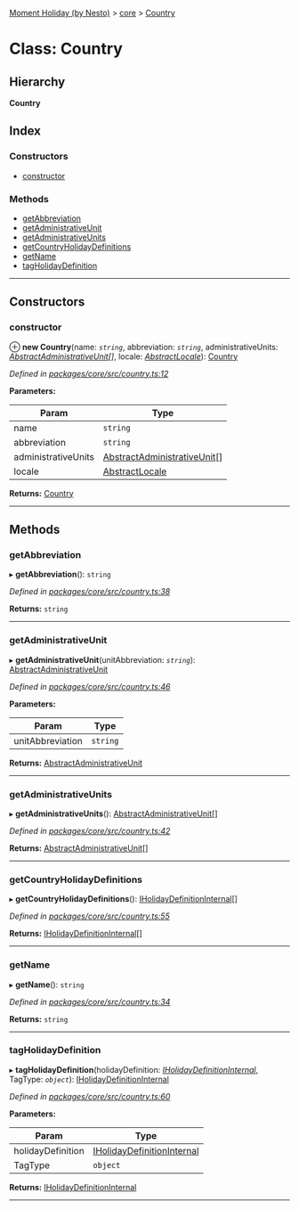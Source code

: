 [Moment Holiday (by Nesto)](../README.md) > [core](../modules/core.md) > [Country](../classes/core.country.md)

# Class: Country

## Hierarchy

**Country**

## Index

### Constructors

* [constructor](core.country.md#constructor)

### Methods

* [getAbbreviation](core.country.md#getabbreviation)
* [getAdministrativeUnit](core.country.md#getadministrativeunit)
* [getAdministrativeUnits](core.country.md#getadministrativeunits)
* [getCountryHolidayDefinitions](core.country.md#getcountryholidaydefinitions)
* [getName](core.country.md#getname)
* [tagHolidayDefinition](core.country.md#tagholidaydefinition)

---

## Constructors

<a id="constructor"></a>

###  constructor

⊕ **new Country**(name: *`string`*, abbreviation: *`string`*, administrativeUnits: *[AbstractAdministrativeUnit](core.abstractadministrativeunit.md)[]*, locale: *[AbstractLocale](core.abstractlocale.md)*): [Country](core.country.md)

*Defined in [packages/core/src/country.ts:12](https://github.com/nesto-software/moment-holiday/blob/c39e49d/packages/core/src/country.ts#L12)*

**Parameters:**

| Param | Type |
| ------ | ------ |
| name | `string` |
| abbreviation | `string` |
| administrativeUnits | [AbstractAdministrativeUnit](core.abstractadministrativeunit.md)[] |
| locale | [AbstractLocale](core.abstractlocale.md) |

**Returns:** [Country](core.country.md)

___

## Methods

<a id="getabbreviation"></a>

###  getAbbreviation

▸ **getAbbreviation**(): `string`

*Defined in [packages/core/src/country.ts:38](https://github.com/nesto-software/moment-holiday/blob/c39e49d/packages/core/src/country.ts#L38)*

**Returns:** `string`

___
<a id="getadministrativeunit"></a>

###  getAdministrativeUnit

▸ **getAdministrativeUnit**(unitAbbreviation: *`string`*): [AbstractAdministrativeUnit](core.abstractadministrativeunit.md)

*Defined in [packages/core/src/country.ts:46](https://github.com/nesto-software/moment-holiday/blob/c39e49d/packages/core/src/country.ts#L46)*

**Parameters:**

| Param | Type |
| ------ | ------ |
| unitAbbreviation | `string` |

**Returns:** [AbstractAdministrativeUnit](core.abstractadministrativeunit.md)

___
<a id="getadministrativeunits"></a>

###  getAdministrativeUnits

▸ **getAdministrativeUnits**(): [AbstractAdministrativeUnit](core.abstractadministrativeunit.md)[]

*Defined in [packages/core/src/country.ts:42](https://github.com/nesto-software/moment-holiday/blob/c39e49d/packages/core/src/country.ts#L42)*

**Returns:** [AbstractAdministrativeUnit](core.abstractadministrativeunit.md)[]

___
<a id="getcountryholidaydefinitions"></a>

###  getCountryHolidayDefinitions

▸ **getCountryHolidayDefinitions**(): [IHolidayDefinitionInternal](../interfaces/core.iholidaydefinitioninternal.md)[]

*Defined in [packages/core/src/country.ts:55](https://github.com/nesto-software/moment-holiday/blob/c39e49d/packages/core/src/country.ts#L55)*

**Returns:** [IHolidayDefinitionInternal](../interfaces/core.iholidaydefinitioninternal.md)[]

___
<a id="getname"></a>

###  getName

▸ **getName**(): `string`

*Defined in [packages/core/src/country.ts:34](https://github.com/nesto-software/moment-holiday/blob/c39e49d/packages/core/src/country.ts#L34)*

**Returns:** `string`

___
<a id="tagholidaydefinition"></a>

###  tagHolidayDefinition

▸ **tagHolidayDefinition**(holidayDefinition: *[IHolidayDefinitionInternal](../interfaces/core.iholidaydefinitioninternal.md)*, TagType: *`object`*): [IHolidayDefinitionInternal](../interfaces/core.iholidaydefinitioninternal.md)

*Defined in [packages/core/src/country.ts:60](https://github.com/nesto-software/moment-holiday/blob/c39e49d/packages/core/src/country.ts#L60)*

**Parameters:**

| Param | Type |
| ------ | ------ |
| holidayDefinition | [IHolidayDefinitionInternal](../interfaces/core.iholidaydefinitioninternal.md) |
| TagType | `object` |

**Returns:** [IHolidayDefinitionInternal](../interfaces/core.iholidaydefinitioninternal.md)

___

